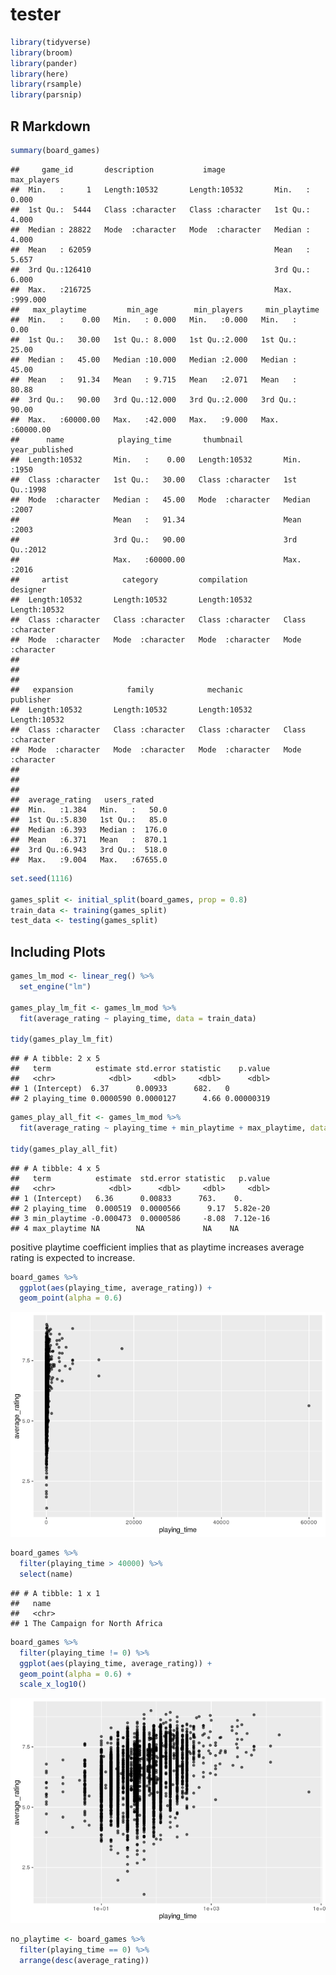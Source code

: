 tester
================

``` r
library(tidyverse)
library(broom)
library(pander)
library(here)
library(rsample)
library(parsnip)
```

## R Markdown

``` r
summary(board_games)
```

    ##     game_id       description           image            max_players     
    ##  Min.   :     1   Length:10532       Length:10532       Min.   :  0.000  
    ##  1st Qu.:  5444   Class :character   Class :character   1st Qu.:  4.000  
    ##  Median : 28822   Mode  :character   Mode  :character   Median :  4.000  
    ##  Mean   : 62059                                         Mean   :  5.657  
    ##  3rd Qu.:126410                                         3rd Qu.:  6.000  
    ##  Max.   :216725                                         Max.   :999.000  
    ##   max_playtime         min_age        min_players     min_playtime     
    ##  Min.   :    0.00   Min.   : 0.000   Min.   :0.000   Min.   :    0.00  
    ##  1st Qu.:   30.00   1st Qu.: 8.000   1st Qu.:2.000   1st Qu.:   25.00  
    ##  Median :   45.00   Median :10.000   Median :2.000   Median :   45.00  
    ##  Mean   :   91.34   Mean   : 9.715   Mean   :2.071   Mean   :   80.88  
    ##  3rd Qu.:   90.00   3rd Qu.:12.000   3rd Qu.:2.000   3rd Qu.:   90.00  
    ##  Max.   :60000.00   Max.   :42.000   Max.   :9.000   Max.   :60000.00  
    ##      name            playing_time       thumbnail         year_published
    ##  Length:10532       Min.   :    0.00   Length:10532       Min.   :1950  
    ##  Class :character   1st Qu.:   30.00   Class :character   1st Qu.:1998  
    ##  Mode  :character   Median :   45.00   Mode  :character   Median :2007  
    ##                     Mean   :   91.34                      Mean   :2003  
    ##                     3rd Qu.:   90.00                      3rd Qu.:2012  
    ##                     Max.   :60000.00                      Max.   :2016  
    ##     artist            category         compilation          designer        
    ##  Length:10532       Length:10532       Length:10532       Length:10532      
    ##  Class :character   Class :character   Class :character   Class :character  
    ##  Mode  :character   Mode  :character   Mode  :character   Mode  :character  
    ##                                                                             
    ##                                                                             
    ##                                                                             
    ##   expansion            family            mechanic          publisher        
    ##  Length:10532       Length:10532       Length:10532       Length:10532      
    ##  Class :character   Class :character   Class :character   Class :character  
    ##  Mode  :character   Mode  :character   Mode  :character   Mode  :character  
    ##                                                                             
    ##                                                                             
    ##                                                                             
    ##  average_rating   users_rated     
    ##  Min.   :1.384   Min.   :   50.0  
    ##  1st Qu.:5.830   1st Qu.:   85.0  
    ##  Median :6.393   Median :  176.0  
    ##  Mean   :6.371   Mean   :  870.1  
    ##  3rd Qu.:6.943   3rd Qu.:  518.0  
    ##  Max.   :9.004   Max.   :67655.0

``` r
set.seed(1116)

games_split <- initial_split(board_games, prop = 0.8)
train_data <- training(games_split)
test_data <- testing(games_split)
```

## Including Plots

``` r
games_lm_mod <- linear_reg() %>%
  set_engine("lm")

games_play_lm_fit <- games_lm_mod %>%
  fit(average_rating ~ playing_time, data = train_data)

tidy(games_play_lm_fit)
```

    ## # A tibble: 2 x 5
    ##   term          estimate std.error statistic    p.value
    ##   <chr>            <dbl>     <dbl>     <dbl>      <dbl>
    ## 1 (Intercept)  6.37      0.00933      682.   0         
    ## 2 playing_time 0.0000590 0.0000127      4.66 0.00000319

``` r
games_play_all_fit <- games_lm_mod %>%
  fit(average_rating ~ playing_time + min_playtime + max_playtime, data = board_games)

tidy(games_play_all_fit)
```

    ## # A tibble: 4 x 5
    ##   term          estimate  std.error statistic   p.value
    ##   <chr>            <dbl>      <dbl>     <dbl>     <dbl>
    ## 1 (Intercept)   6.36      0.00833      763.    0.      
    ## 2 playing_time  0.000519  0.0000566      9.17  5.82e-20
    ## 3 min_playtime -0.000473  0.0000586     -8.08  7.12e-16
    ## 4 max_playtime NA        NA             NA    NA

positive playtime coefficient implies that as playtime increases average
rating is expected to increase.

``` r
board_games %>%
  ggplot(aes(playing_time, average_rating)) +
  geom_point(alpha = 0.6)
```

![](testing_files/figure-gfm/plot-1.png)<!-- -->

``` r
board_games %>%
  filter(playing_time > 40000) %>%
  select(name)
```

    ## # A tibble: 1 x 1
    ##   name                         
    ##   <chr>                        
    ## 1 The Campaign for North Africa

``` r
board_games %>%
  filter(playing_time != 0) %>%
  ggplot(aes(playing_time, average_rating)) +
  geom_point(alpha = 0.6) +
  scale_x_log10()
```

![](testing_files/figure-gfm/log_scale-1.png)<!-- -->

``` r
no_playtime <- board_games %>%
  filter(playing_time == 0) %>%
  arrange(desc(average_rating))
```
